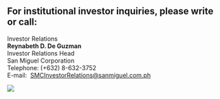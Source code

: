 <div className='text-content'>
	<h2 className='heading-5'>
		<b>
			For institutional investor inquiries, please write or call:
		</b>
	</h2>
	<p>
		Investor Relations
		<br />
		<b>Reynabeth D. De Guzman</b>
		<br />
		Investor Relations Head
		<br />
		San Miguel Corporation
		<br />
		Telephone: (+632) 8-632-3752
		<br />
		E-mail: 
		<a href='mailto: SMCInvestorRelations@sanmiguel.com.ph'>
			SMCInvestorRelations@sanmiguel.com.ph
		</a>
	</p>
</div>

<div className='column'>
<div className='image-content'>
	<div className='img-container'>
		<img src={`${basePath}/images/OurCompany/Our-Company.png`} />
	</div>
</div>
